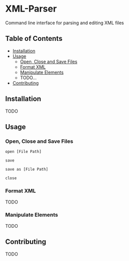 # XML-Parser
Command line interface for parsing and editing XML files

## Table of Contents

- [Installation](#installation)
- [Usage](#usage)
    - [Open, Close and Save Files](#open-close-and-save-files)
    - [Format XML](#format-xml)
    - [Manipulate Elements](#manipulate-elements)
    - TODO...
- [Contributing](#contributing)

## Installation
TODO

## Usage
### Open, Close and Save Files
`````````````
open [File Path]
`````````````
`````````````
save
`````````````
`````````````
save as [File Path]
`````````````
`````````````
close
`````````````

### Format XML
TODO

### Manipulate Elements
TODO

## Contributing
TODO